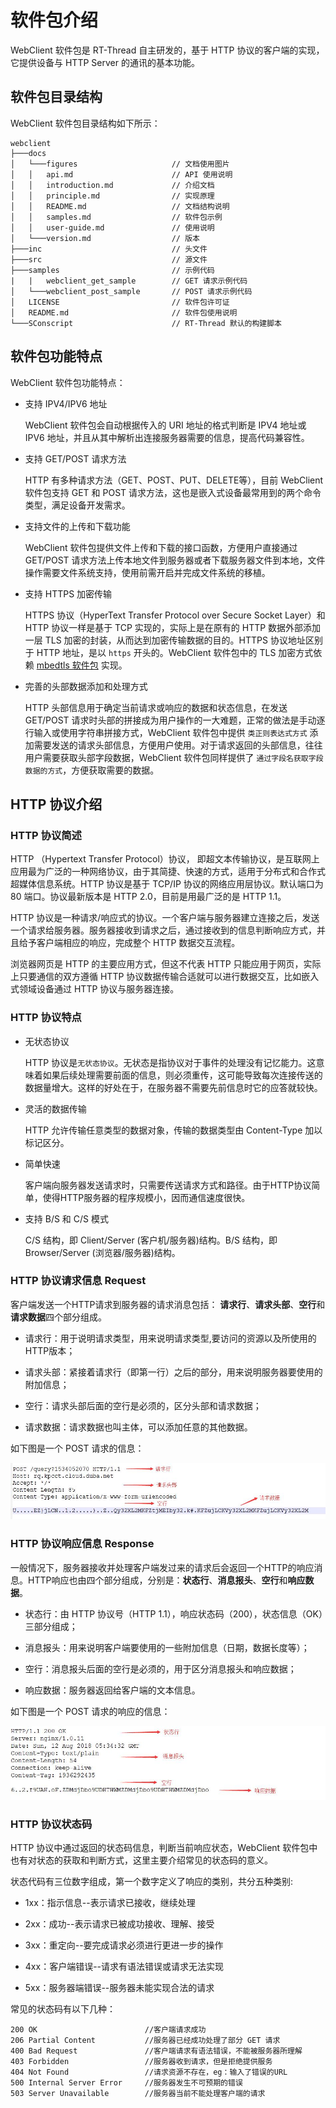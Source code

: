# 软件包介绍

WebClient 软件包是 RT-Thread 自主研发的，基于 HTTP 协议的客户端的实现，它提供设备与 HTTP Server 的通讯的基本功能。

## 软件包目录结构

WebClient 软件包目录结构如下所示：

``` 
webclient
├───docs 
│   └───figures                     // 文档使用图片
│   │   api.md                      // API 使用说明
│   │   introduction.md             // 介绍文档
│   │   principle.md                // 实现原理
│   │   README.md                   // 文档结构说明  
│   │   samples.md                  // 软件包示例
│   │   user-guide.md               // 使用说明
│   └───version.md                  // 版本
├───inc                             // 头文件
├───src                             // 源文件				
├───samples                         // 示例代码
|   |   webclient_get_sample        // GET 请求示例代码
│   └───webclient_post_sample       // POST 请求示例代码
│   LICENSE                         // 软件包许可证
│   README.md                       // 软件包使用说明
└───SConscript                      // RT-Thread 默认的构建脚本
```

## 软件包功能特点

WebClient 软件包功能特点：

- 支持 IPV4/IPV6 地址

    WebClient 软件包会自动根据传入的 URI 地址的格式判断是 IPV4 地址或 IPV6 地址，并且从其中解析出连接服务器需要的信息，提高代码兼容性。

- 支持 GET/POST 请求方法

    HTTP 有多种请求方法（GET、POST、PUT、DELETE等），目前 WebClient 软件包支持 GET 和 POST 请求方法，这也是嵌入式设备最常用到的两个命令类型，满足设备开发需求。

- 支持文件的上传和下载功能

    WebClient 软件包提供文件上传和下载的接口函数，方便用户直接通过 GET/POST 请求方法上传本地文件到服务器或者下载服务器文件到本地，文件操作需要文件系统支持，使用前需开启并完成文件系统的移植。

- 支持 HTTPS 加密传输

    HTTPS 协议（HyperText Transfer Protocol over Secure Socket Layer）和 HTTP 协议一样是基于 TCP 实现的，实际上是在原有的 HTTP 数据外部添加一层 TLS 加密的封装，从而达到加密传输数据的目的。HTTPS 协议地址区别于 HTTP 地址，是以 `https` 开头的。WebClient 软件包中的 TLS 加密方式依赖 [mbedtls 软件包](https://github.com/RT-Thread-packages/mbedtls) 实现。

- 完善的头部数据添加和处理方式

    HTTP 头部信息用于确定当前请求或响应的数据和状态信息，在发送 GET/POST 请求时头部的拼接成为用户操作的一大难题，正常的做法是手动逐行输入或使用字符串拼接方式，WebClient 软件包中提供 `类正则表达式方式` 添加需要发送的请求头部信息，方便用户使用。对于请求返回的头部信息，往往用户需要获取头部字段数据，WebClient 软件包同样提供了 `通过字段名获取字段数据的方式`，方便获取需要的数据。

## HTTP 协议介绍

### HTTP 协议简述

HTTP （Hypertext Transfer Protocol）协议， 即超文本传输协议，是互联网上应用最为广泛的一种网络协议，由于其简捷、快速的方式，适用于分布式和合作式超媒体信息系统。HTTP 协议是基于 TCP/IP 协议的网络应用层协议。默认端口为 80 端口。协议最新版本是 HTTP 2.0，目前是用最广泛的是 HTTP 1.1。

HTTP 协议是一种请求/响应式的协议。一个客户端与服务器建立连接之后，发送一个请求给服务器。服务器接收到请求之后，通过接收到的信息判断响应方式，并且给予客户端相应的响应，完成整个 HTTP 数据交互流程。

浏览器网页是 HTTP 的主要应用方式，但这不代表 HTTP 只能应用于网页，实际上只要通信的双方遵循 HTTP 协议数据传输合适就可以进行数据交互，比如嵌入式领域设备通过 HTTP 协议与服务器连接。

### HTTP 协议特点

- 无状态协议

    HTTP 协议是`无状态协议`。无状态是指协议对于事件的处理没有记忆能力。这意味着如果后续处理需要前面的信息，则必须重传，这可能导致每次连接传送的数据量增大。这样的好处在于，在服务器不需要先前信息时它的应答就较快。

- 灵活的数据传输

    HTTP 允许传输任意类型的数据对象，传输的数据类型由 Content-Type 加以标记区分。

- 简单快速

    客户端向服务器发送请求时，只需要传送请求方式和路径。由于HTTP协议简单，使得HTTP服务器的程序规模小，因而通信速度很快。

- 支持 B/S 和 C/S 模式

    C/S 结构，即 Client/Server (客户机/服务器)结构。B/S 结构，即 Browser/Server (浏览器/服务器)结构。

### HTTP 协议请求信息 Request

 客户端发送一个HTTP请求到服务器的请求消息包括： **请求行**、**请求头部**、**空行**和**请求数据**四个部分组成。

 - 请求行：用于说明请求类型，用来说明请求类型,要访问的资源以及所使用的HTTP版本；

 - 请求头部：紧接着请求行（即第一行）之后的部分，用来说明服务器要使用的附加信息；

 - 空行：请求头部后面的空行是必须的，区分头部和请求数据；

 - 请求数据：请求数据也叫主体，可以添加任意的其他数据。

 如下图是一个 POST 请求的信息：

![HTTP 协议请求信息](figures/request.jpg)

### HTTP 协议响应信息 Response

一般情况下，服务器接收并处理客户端发过来的请求后会返回一个HTTP的响应消息。HTTP响应也由四个部分组成，分别是：**状态行**、**消息报头**、**空行**和**响应数据**。

- 状态行：由 HTTP 协议号（HTTP 1.1），响应状态码（200），状态信息（OK）三部分组成；

- 消息报头：用来说明客户端要使用的一些附加信息（日期，数据长度等）；

- 空行：消息报头后面的空行是必须的，用于区分消息报头和响应数据；

- 响应数据：服务器返回给客户端的文本信息。

如下图是一个 POST 请求的响应的信息：

![HTTP 协议响应信息](figures/response.jpg)

### HTTP 协议状态码

HTTP 协议中通过返回的状态码信息，判断当前响应状态，WebClient 软件包中也有对状态的获取和判断方式，这里主要介绍常见的状态码的意义。

状态代码有三位数字组成，第一个数字定义了响应的类别，共分五种类别:

- 1xx：指示信息--表示请求已接收，继续处理

- 2xx：成功--表示请求已被成功接收、理解、接受

- 3xx：重定向--要完成请求必须进行更进一步的操作

- 4xx：客户端错误--请求有语法错误或请求无法实现

- 5xx：服务器端错误--服务器未能实现合法的请求

常见的状态码有以下几种：
``` 
200 OK                        //客户端请求成功
206 Partial Content           //服务器已经成功处理了部分 GET 请求
400 Bad Request               //客户端请求有语法错误，不能被服务器所理解
403 Forbidden                 //服务器收到请求，但是拒绝提供服务
404 Not Found                 //请求资源不存在，eg：输入了错误的URL
500 Internal Server Error     //服务器发生不可预期的错误
503 Server Unavailable        //服务器当前不能处理客户端的请求
```